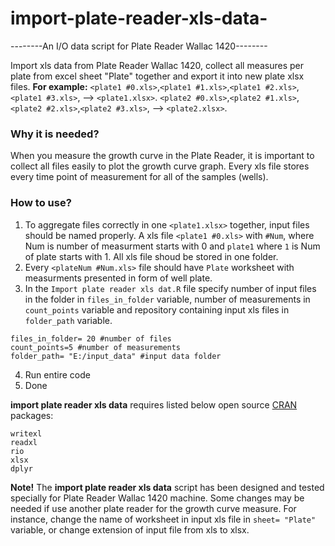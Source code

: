 # import-plate-reader-xls-data-
--------An I/O data script for Plate Reader Wallac 1420--------

Import xls data from Plate Reader Wallac 1420, collect all measures per plate from excel sheet "Plate" together and export it into new plate xlsx files. 
**For example:**
`<plate1 #0.xls>`,`<plate1 #1.xls>`,`<plate1 #2.xls>`,`<plate1 #3.xls>`, --> `<plate1.xlsx>`.
`<plate2 #0.xls>`,`<plate2 #1.xls>`,`<plate2 #2.xls>`,`<plate2 #3.xls>`, --> `<plate2.xlsx>`.
### Why it is needed?
When you measure the growth curve in the Plate Reader, it is important to collect all files easily to plot the growth curve graph. Every xls file stores every time point of measurement for all of the samples (wells). 

### How to use?
1. To aggregate files correctly in one `<plate1.xlsx>` together, input files should be named properly. A xls file `<plate1 #0.xls>` with `#Num`, where Num is number of measurment starts with 0 and `plate1` where `1` is Num of plate starts with 1. All xls file shoud be stored in one folder. 
2. Every `<plateNum #Num.xls>` file should have `Plate` worksheet with measurments presented in form of well plate.
3. In the `Import plate reader xls dat.R` file specify number of input files in the folder in `files_in_folder` variable,  number of measurements in `count_points` variable and repository containing input xls files in `folder_path` variable.
````
files_in_folder= 20 #number of files
count_points=5 #number of measurements
folder_path= "E:/input_data" #input data folder
````
4. Run entire code
5. Done

**import plate reader xls data** requires listed below open source [CRAN](https://cran.r-project.org) packages: 
```
writexl
readxl 
rio
xlsx
dplyr
```  
**Note!** The **import plate reader xls data** script has been designed and tested specially for Plate Reader Wallac 1420 machine. Some changes may be needed if use another plate reader for the growth curve measure. For instance, change the name of worksheet in input xls file in `sheet= "Plate"` variable, or change extension of input file from xls to xlsx. 